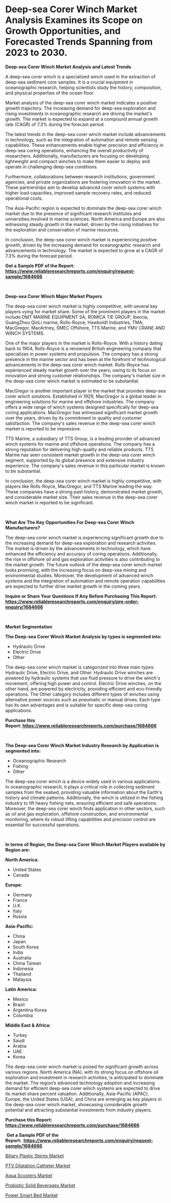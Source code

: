 <p><h1>Deep-sea Corer Winch Market Analysis Examines its Scope on Growth Opportunities, and Forecasted Trends Spanning from 2023 to 2030.</h1></p><p><strong>Deep-sea Corer Winch Market Analysis and Latest Trends</strong></p>
<p><p>A deep-sea corer winch is a specialized winch used in the extraction of deep-sea sediment core samples. It is a crucial equipment in oceanographic research, helping scientists study the history, composition, and physical properties of the ocean floor. </p><p>Market analysis of the deep-sea corer winch market indicates a positive growth trajectory. The increasing demand for deep-sea exploration and rising investments in oceanographic research are driving the market's growth. The market is expected to expand at a compound annual growth rate (CAGR) of 7.3% during the forecast period.</p><p>The latest trends in the deep-sea corer winch market include advancements in technology, such as the integration of automation and remote sensing capabilities. These enhancements enable higher precision and efficiency in deep-sea coring operations, enhancing the overall productivity of researchers. Additionally, manufacturers are focusing on developing lightweight and compact winches to make them easier to deploy and operate in challenging deep-sea conditions.</p><p>Furthermore, collaborations between research institutions, government agencies, and private organizations are fostering innovation in the market. These partnerships aim to develop advanced corer winch systems with higher load capacities, improved sample recovery rates, and reduced operational costs.</p><p>The Asia-Pacific region is expected to dominate the deep-sea corer winch market due to the presence of significant research institutes and universities involved in marine sciences. North America and Europe are also witnessing steady growth in the market, driven by the rising initiatives for the exploration and conservation of marine resources.</p><p>In conclusion, the deep-sea corer winch market is experiencing positive growth, driven by the increasing demand for oceanographic research and advancements in technology. The market is expected to grow at a CAGR of 7.3% during the forecast period.</p></p>
<p><strong>Get a Sample PDF of the Report:&nbsp; <a href="https://www.reliableresearchreports.com/enquiry/request-sample/1684666">https://www.reliableresearchreports.com/enquiry/request-sample/1684666</a></strong></p>
<p>&nbsp;</p>
<p><strong>Deep-sea Corer Winch Major Market Players</strong></p>
<p><p>The deep-sea corer winch market is highly competitive, with several key players vying for market share. Some of the prominent players in the market include DMT MARINE EQUIPMENT SA, ROMICA TIE GROUP, Ibercia, GuangZhou QinLi marine, Rolls-Royce, Hawboldt Industries, TMA, MacGregor, MacArtney, SMEC Offshore, TTS Marine, and YMV CRANE AND WINCH SYSTEMS.</p><p>One of the major players in the market is Rolls-Royce. With a history dating back to 1904, Rolls-Royce is a renowned British engineering company that specializes in power systems and propulsion. The company has a strong presence in the marine sector and has been at the forefront of technological advancements in the deep-sea corer winch market. Rolls-Royce has experienced steady market growth over the years, owing to its focus on innovation and strong customer relationships. The company's market size in the deep-sea corer winch market is estimated to be substantial.</p><p>MacGregor is another important player in the market that provides deep-sea corer winch solutions. Established in 1929, MacGregor is a global leader in engineering solutions for marine and offshore industries. The company offers a wide range of winch systems designed specifically for deep-sea coring applications. MacGregor has witnessed significant market growth over the years, driven by its commitment to quality and customer satisfaction. The company's sales revenue in the deep-sea corer winch market is reported to be impressive.</p><p>TTS Marine, a subsidiary of TTS Group, is a leading provider of advanced winch systems for marine and offshore operations. The company has a strong reputation for delivering high-quality and reliable products. TTS Marine has seen consistent market growth in the deep-sea corer winch segment, supported by its global presence and extensive industry experience. The company's sales revenue in this particular market is known to be substantial.</p><p>In conclusion, the deep-sea corer winch market is highly competitive, with players like Rolls-Royce, MacGregor, and TTS Marine leading the way. These companies have a strong past history, demonstrated market growth, and considerable market size. Their sales revenue in the deep-sea corer winch market is reported to be significant.</p></p>
<p>&nbsp;</p>
<p><strong>What Are The Key Opportunities For Deep-sea Corer Winch Manufacturers?</strong></p>
<p><p>The deep-sea corer winch market is experiencing significant growth due to the increasing demand for deep-sea exploration and research activities. The market is driven by the advancements in technology, which have enhanced the efficiency and accuracy of coring operations. Additionally, the rise in offshore oil and gas exploration activities is also contributing to the market growth. The future outlook of the deep-sea corer winch market looks promising, with the increasing focus on deep-sea mining and environmental studies. Moreover, the development of advanced winch systems and the integration of automation and remote operation capabilities are expected to further drive market growth in the coming years.</p></p>
<p><strong>Inquire or Share Your Questions If Any Before Purchasing This Report: <a href="https://www.reliableresearchreports.com/enquiry/pre-order-enquiry/1684666">https://www.reliableresearchreports.com/enquiry/pre-order-enquiry/1684666</a></strong></p>
<p>&nbsp;</p>
<p><strong>Market Segmentation</strong></p>
<p><strong>The Deep-sea Corer Winch Market Analysis by types is segmented into:</strong></p>
<p><ul><li>Hydraulic Drive</li><li>Electric Drive</li><li>Other</li></ul></p>
<p><p>The deep-sea corer winch market is categorized into three main types: Hydraulic Drive, Electric Drive, and Other. Hydraulic Drive winches are powered by hydraulic systems that use fluid pressure to drive the winch's movement, offering high power and control. Electric Drive winches, on the other hand, are powered by electricity, providing efficient and eco-friendly operations. The Other category includes different types of winches using alternative power sources such as pneumatic or manual drives. Each type has its own advantages and is suitable for specific deep-sea coring applications.</p></p>
<p><strong>Purchase this Report:&nbsp;<a href="https://www.reliableresearchreports.com/purchase/1684666">https://www.reliableresearchreports.com/purchase/1684666</a></strong></p>
<p>&nbsp;</p>
<p><strong>The Deep-sea Corer Winch Market Industry Research by Application is segmented into:</strong></p>
<p><ul><li>Oceanographic Research</li><li>Fishing</li><li>Other</li></ul></p>
<p><p>The deep-sea corer winch is a device widely used in various applications. In oceanographic research, it plays a critical role in collecting sediment samples from the seabed, providing valuable information about the Earth's history and climate patterns. Additionally, the winch is utilized in the fishing industry to lift heavy fishing nets, ensuring efficient and safe operations. Moreover, the deep-sea corer winch finds application in other sectors, such as oil and gas exploration, offshore construction, and environmental monitoring, where its robust lifting capabilities and precision control are essential for successful operations.</p></p>
<p>&nbsp;</p>
<p><strong>In terms of Region, the Deep-sea Corer Winch Market Players available by Region are:</strong></p>
<p>
    <p> <strong> North America: </strong>
        <ul>
            <li>United States</li>
            <li>Canada</li>
        </ul>
        </p> 
    <p> <strong> Europe: </strong>
        <ul>
            <li>Germany</li>
            <li>France</li>
            <li>U.K.</li>
            <li>Italy</li>
            <li>Russia</li>
        </ul>
        </p> 
    <p> <strong> Asia-Pacific: </strong>
        <ul>
            <li>China</li>
            <li>Japan</li>
            <li>South Korea</li>
            <li>India</li>
            <li>Australia</li>
            <li>China Taiwan</li>
            <li>Indonesia</li>
            <li>Thailand</li>
            <li>Malaysia</li>
        </ul>
        </p> 
    <p> <strong> Latin America: </strong>
        <ul>
            <li>Mexico</li>
            <li>Brazil</li>
            <li>Argentina Korea</li>
            <li>Colombia</li>
        </ul>
        </p> 
    <p> <strong> Middle East & Africa: </strong>
        <ul>
            <li>Turkey</li>
            <li>Saudi</li>
            <li>Arabia</li>
            <li>UAE</li>
            <li>Korea</li>
        </ul>
    </p>
    </p>
<p><p>The deep-sea corer winch market is poised for significant growth across various regions. North America (NA), with its strong focus on offshore oil exploration and investment in research activities, is anticipated to dominate the market. The region’s advanced technology adoption and increasing demand for efficient deep-sea corer winch systems are expected to drive its market share percent valuation. Additionally, Asia-Pacific (APAC), Europe, the United States (USA), and China are emerging as key players in the deep-sea corer winch market, showcasing considerable growth potential and attracting substantial investments from industry players.</p></p>
<p><strong>Purchase this Report: <a href="https://www.reliableresearchreports.com/purchase/1684666">https://www.reliableresearchreports.com/purchase/1684666</a></strong></p>
<p>&nbsp;<strong>Get a Sample PDF of the Report:&nbsp;&nbsp;<a href="https://www.reliableresearchreports.com/enquiry/request-sample/1684666">https://www.reliableresearchreports.com/enquiry/request-sample/1684666</a></strong></p>
<p><strong></strong></p>
<p><p><a href="https://www.linkedin.com/pulse/biliary-plastic-stents-market-research-report-unlocks/">Biliary Plastic Stents Market</a></p><p><a href="https://www.linkedin.com/pulse/ptv-dilatation-catheter-market-insights-players-forecast-till/">PTV Dilatation Catheter Market</a></p><p><a href="https://github.com/gulaimolin/Market-Research-Report-List-1/blob/main/aqua-scooters-market.md">Aqua Scooters Market</a></p><p><a href="https://medium.com/@truly.fight.must/probiotic-solid-beverages-market-size-and-market-trends-complete-industry-overview-2023-to-2030-1cc92d1967e8">Probiotic Solid Beverages Market</a></p><p><a href="https://medium.com/@late.bean.frame/power-smart-bed-market-furnishes-information-on-market-share-market-trends-and-market-growth-8d9f488a01ef">Power Smart Bed Market</a></p></p>
